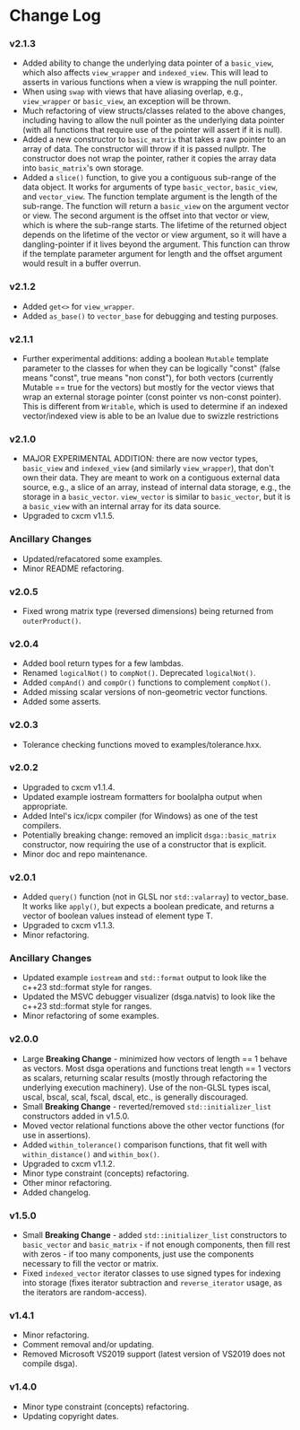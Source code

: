# Change Log

### v2.1.3
* Added ability to change the underlying data pointer of a ```basic_view```, which also affects ```view_wrapper``` and ```indexed_view```. This will lead to asserts in various functions when a view is wrapping the null pointer.
* When using ```swap``` with views that have aliasing overlap, e.g., ```view_wrapper``` or ```basic_view```, an exception will be thrown.
* Much refactoring of view structs/classes related to the above changes, including having to allow the null pointer as the underlying data pointer (with all functions that require use of the pointer will assert if it is null).
* Added a new constructor to ```basic_matrix``` that takes a raw pointer to an array of data. The constructor will throw if it is passed nullptr. The constructor does not wrap the pointer, rather it copies the array data into ```basic_matrix```'s own storage.
* Added a ```slice()``` function, to give you a contiguous sub-range of the data object. It works for arguments of type ```basic_vector```, ```basic_view```, and ```vector_view```. The function template argument is the length of the sub-range. The function will return a ```basic_view``` on the argument vector or view. The second argument is the offset into that vector or view, which is where the sub-range starts. The lifetime of the returned object depends on the lifetime of the vector or view argument, so it will have a dangling-pointer if it lives beyond the argument. This function can throw if the template parameter argument for length and the offset argument would result in a buffer overrun.

### v2.1.2
* Added ```get<>``` for ```view_wrapper```.
* Added ```as_base()``` to ```vector_base``` for debugging and testing purposes.

### v2.1.1
* Further experimental additions: adding a boolean ```Mutable``` template parameter to the classes for when they can be logically "const" (false means "const", true means "non const"), for both vectors (currently Mutable == true for the vectors) but mostly for the vector views that wrap an external storage pointer (const pointer vs non-const pointer). This is different from ```Writable```, which is used to determine if an indexed vector/indexed view is able to be an lvalue due to swizzle restrictions

### v2.1.0
* MAJOR EXPERIMENTAL ADDITION: there are now vector types, ```basic_view``` and ```indexed_view``` (and similarly ```view_wrapper```), that don't own their data. They are meant to work on a contiguous external data source, e.g., a slice of an array, instead of internal data storage, e.g., the storage in a ```basic_vector```. ```view_vector``` is similar to ```basic_vector```, but it is a ```basic_view``` with an internal array for its data source.
* Upgraded to cxcm v1.1.5.

###  Ancillary Changes
* Updated/refacatored some examples.
* Minor README refactoring.

### v2.0.5
* Fixed wrong matrix type (reversed dimensions) being returned from ```outerProduct()```.

### v2.0.4
* Added bool return types for a few lambdas.
* Renamed ```logicalNot()``` to ```compNot()```. Deprecated ```logicalNot()```.
* Added ```compAnd()``` and ```compOr()``` functions to complement ```compNot()```.
* Added missing scalar versions of non-geometric vector functions.
* Added some asserts.

### v2.0.3
* Tolerance checking functions moved to examples/tolerance.hxx.

### v2.0.2
* Upgraded to cxcm v1.1.4.
* Updated example iostream formatters for boolalpha output when appropriate.
* Added Intel's icx/icpx compiler (for Windows) as one of the test compilers.
* Potentially breaking change: removed an implicit ```dsga::basic_matrix``` constructor, now requiring the use of a constructor that is explicit.
* Minor doc and repo maintenance.

### v2.0.1
* Added ```query()``` function (not in GLSL nor ```std::valarray```) to vector_base. It works like ```apply()```, but expects a boolean predicate, and returns a vector of boolean values instead of element type T.
* Upgraded to cxcm v1.1.3.
* Minor refactoring.

### Ancillary Changes
* Updated example ```iostream``` and ```std::format``` output to look like the c++23 std::format style for ranges.
* Updated the MSVC debugger visualizer (dsga.natvis) to look like the c++23 std::format style for ranges.
* Minor refactoring of some examples.

### v2.0.0
* Large __Breaking Change__ - minimized how vectors of length == 1 behave as vectors. Most dsga operations and functions treat length == 1 vectors as scalars, returning scalar results (mostly through refactoring the underlying execution machinery). Use of the non-GLSL types iscal, uscal, bscal, scal, fscal, dscal, etc., is generally discouraged.
* Small __Breaking Change__ - reverted/removed ```std::initializer_list``` constructors added in v1.5.0.
* Moved vector relational functions above the other vector functions (for use in assertions).
* Added ```within_tolerance()``` comparison functions, that fit well with ```within_distance()``` and ```within_box()```.
* Upgraded to cxcm v1.1.2.
* Minor type constraint (concepts) refactoring.
* Other minor refactoring.
* Added changelog.

### v1.5.0
* Small __Breaking Change__ - added ```std::initializer_list``` constructors to ```basic_vector``` and ```basic_matrix``` - if not enough components, then fill rest with zeros - if too many components, just use the components necessary to fill the vector or matrix.
* Fixed ```indexed_vector``` iterator classes to use signed types for indexing into storage (fixes iterator subtraction and ```reverse_iterator``` usage, as the iterators are random-access).

### v1.4.1
* Minor refactoring.
* Comment removal and/or updating.
* Removed Microsoft VS2019 support (latest version of VS2019 does not compile dsga).

### v1.4.0
* Minor type constraint (concepts) refactoring.
* Updating copyright dates.
